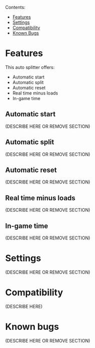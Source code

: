 Contents:

* [Features](#features)
* [Settings](#settings)
* [Compatibility](#compatibility)
* [Known Bugs](#known-bugs)

# Features
This auto splitter offers:

* Automatic start
* Automatic split
* Automatic reset
* Real time minus loads
* In-game time

## Automatic start
(DESCRIBE HERE OR REMOVE SECTION)

## Automatic split
(DESCRIBE HERE OR REMOVE SECTION)

## Automatic reset
(DESCRIBE HERE OR REMOVE SECTION)

## Real time minus loads
(DESCRIBE HERE OR REMOVE SECTION)

## In-game time
(DESCRIBE HERE OR REMOVE SECTION)

# Settings
(DESCRIBE HERE OR REMOVE SECTION)

# Compatibility
(DESCRIBE HERE)

# Known bugs
(DESCRIBE HERE OR REMOVE SECTION)